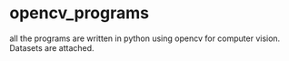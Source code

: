 # opencv_programs
all the programs are written in python using opencv for computer vision. Datasets are attached.
